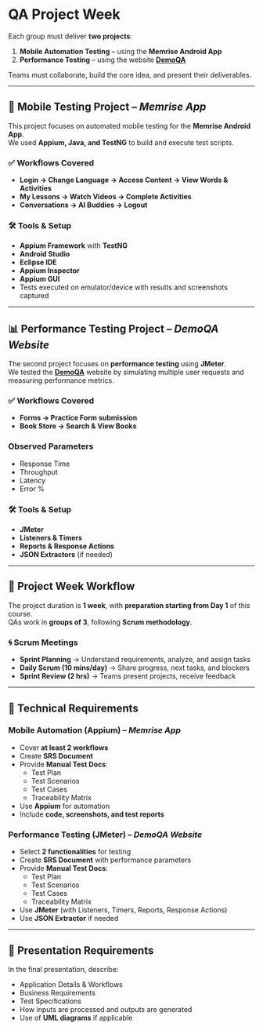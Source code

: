 # QA Project Week  

Each group must deliver **two projects**:  
1. **Mobile Automation Testing** – using the **Memrise Android App**  
2. **Performance Testing** – using the website **[DemoQA](https://demoqa.com/)**  

Teams must collaborate, build the core idea, and present their deliverables.  

---

## 📱 Mobile Testing Project – *Memrise App*  

This project focuses on automated mobile testing for the **Memrise Android App**.  
We used **Appium, Java, and TestNG** to build and execute test scripts.  

### ✅ Workflows Covered  
- **Login → Change Language → Access Content → View Words & Activities**  
- **My Lessons → Watch Videos → Complete Activities**  
- **Conversations → AI Buddies → Logout**  

### 🛠 Tools & Setup  
- **Appium Framework** with **TestNG**  
- **Android Studio**  
- **Eclipse IDE**  
- **Appium Inspector**  
- **Appium GUI**  
- Tests executed on emulator/device with results and screenshots captured  

---

## 📊 Performance Testing Project – *DemoQA Website*  

The second project focuses on **performance testing** using **JMeter**.  
We tested the **[DemoQA](https://demoqa.com/)** website by simulating multiple user requests and measuring performance metrics.  

### ✅ Workflows Covered  
- **Forms → Practice Form submission**  
- **Book Store → Search & View Books**  

### Observed Parameters  
- Response Time  
- Throughput  
- Latency  
- Error %  

### 🛠 Tools & Setup  
- **JMeter**  
- **Listeners & Timers**  
- **Reports & Response Actions**  
- **JSON Extractors** (if needed)  

---

## 📅 Project Week Workflow  

The project duration is **1 week**, with **preparation starting from Day 1** of this course.  
QAs work in **groups of 3**, following **Scrum methodology**.  

### 🌀 Scrum Meetings  
- **Sprint Planning** → Understand requirements, analyze, and assign tasks  
- **Daily Scrum (10 mins/day)** → Share progress, next tasks, and blockers  
- **Sprint Review (2 hrs)** → Teams present projects, receive feedback

---

## 🧾 Technical Requirements  

### Mobile Automation (Appium) – *Memrise App*  
- Cover **at least 2 workflows**  
- Create **SRS Document**  
- Provide **Manual Test Docs**:  
  - Test Plan  
  - Test Scenarios  
  - Test Cases  
  - Traceability Matrix  
- Use **Appium** for automation  
- Include **code, screenshots, and test reports**  

### Performance Testing (JMeter) – *DemoQA Website*  
- Select **2 functionalities** for testing  
- Create **SRS Document** with performance parameters  
- Provide **Manual Test Docs**:  
  - Test Plan  
  - Test Scenarios  
  - Test Cases  
  - Traceability Matrix  
- Use **JMeter** (with Listeners, Timers, Reports, Response Actions)  
- Use **JSON Extractor** if needed  

---

## 🎤 Presentation Requirements  

In the final presentation, describe:  
- Application Details & Workflows  
- Business Requirements  
- Test Specifications  
- How inputs are processed and outputs are generated  
- Use of **UML diagrams** if applicable  

